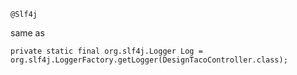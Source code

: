 `@Slf4j`

same as 

`
private static final org.slf4j.Logger Log = org.slf4j.LoggerFactory.getLogger(DesignTacoController.class);
`

